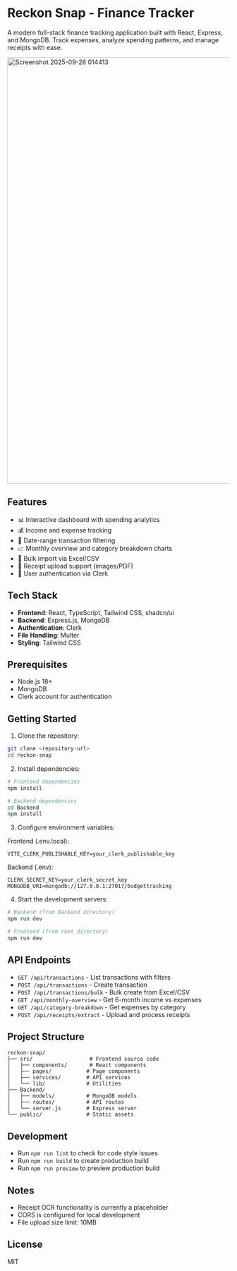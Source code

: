 # Reckon Snap - Finance Tracker

A modern full-stack finance tracking application built with React, Express, and MongoDB. Track expenses, analyze spending patterns, and manage receipts with ease.




<img width="1887" height="967" alt="Screenshot 2025-09-26 014413" src="https://github.com/user-attachments/assets/96b5cfd5-be26-4033-bd8d-186ac990c91f" />

## Features

- 📊 Interactive dashboard with spending analytics
- 💰 Income and expense tracking
- 📅 Date-range transaction filtering
- 📈 Monthly overview and category breakdown charts
- 📑 Bulk import via Excel/CSV
- 📸 Receipt upload support (images/PDF)
- 🔐 User authentication via Clerk

## Tech Stack

- **Frontend**: React, TypeScript, Tailwind CSS, shadcn/ui
- **Backend**: Express.js, MongoDB
- **Authentication**: Clerk
- **File Handling**: Multer
- **Styling**: Tailwind CSS

## Prerequisites

- Node.js 18+
- MongoDB
- Clerk account for authentication

## Getting Started

1. Clone the repository:
```bash
git clone <repository-url>
cd reckon-snap
```

2. Install dependencies:
```bash
# Frontend dependencies
npm install

# Backend dependencies
cd Backend
npm install
```

3. Configure environment variables:

Frontend (.env.local):
```
VITE_CLERK_PUBLISHABLE_KEY=your_clerk_publishable_key
```

Backend (.env):
```
CLERK_SECRET_KEY=your_clerk_secret_key
MONGODB_URI=mongodb://127.0.0.1:27017/budgettracking
```

4. Start the development servers:

```bash
# Backend (from Backend directory)
npm run dev

# Frontend (from root directory)
npm run dev
```

## API Endpoints

- `GET /api/transactions` - List transactions with filters
- `POST /api/transactions` - Create transaction
- `POST /api/transactions/bulk` - Bulk create from Excel/CSV
- `GET /api/monthly-overview` - Get 6-month income vs expenses
- `GET /api/category-breakdown` - Get expenses by category
- `POST /api/receipts/extract` - Upload and process receipts

## Project Structure

```
reckon-snap/
├── src/                  # Frontend source code
│   ├── components/       # React components
│   ├── pages/           # Page components
│   ├── services/        # API services
│   └── lib/             # Utilities
├── Backend/
│   ├── models/          # MongoDB models
│   ├── routes/          # API routes
│   └── server.js        # Express server
└── public/              # Static assets
```

## Development

- Run `npm run lint` to check for code style issues
- Run `npm run build` to create production build
- Run `npm run preview` to preview production build

## Notes

- Receipt OCR functionality is currently a placeholder
- CORS is configured for local development
- File upload size limit: 10MB

## License

MIT
